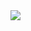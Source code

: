 <img src="https://capsule-render.vercel.app/api?type=venom&color=gradient&height=400&section=header&text=Welcome%20to%20Changki's%20Github&fontSize=40" />
